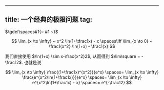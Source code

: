 
---
title: 一个经典的极限问题
tag: [](/math/index.md)
---

$\gdef\spaces#1{~ #1 ~}$

$$
\lim_{x \to \infty} ~ x^2 \ln(1+\tfrac1x) - x
\spaces\iff 
\lim_{x \to 0} ~ \frac1{x^2} \ln(1+x) - \frac1{x}
$$

我们直接使用 $\ln(1+x) \sim x-\frac{x^2}2$, 从而得到 $\lim\square = -\frac12$. 也就是说

$$
\lim_{x \to \infty} \frac{(1+\frac1x)^{x^2}}{e^x} 
\spaces= \lim_{x \to \infty} \frac{e^{x^2\ln(1+\frac1x)}}{e^x}
\spaces= \lim_{x \to \infty} e^{x^2\ln(1+\frac1x) - x}
\spaces= e^{-\frac12}
$$
